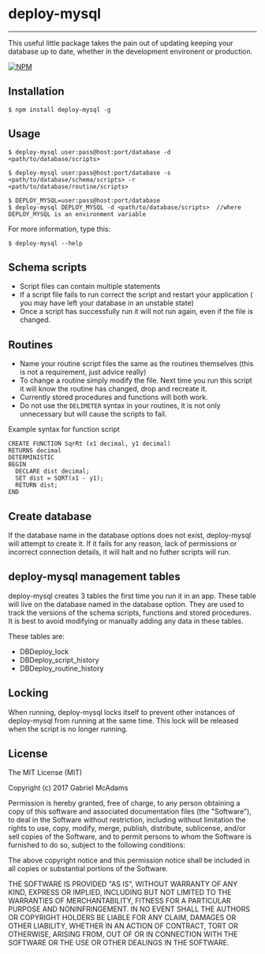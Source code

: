 # deploy-mysql
---

This useful little package takes the pain out of updating keeping your database up to date,
whether in the development environent or production.

[![NPM](https://nodei.co/npm/deploy-mysql.png?downloads=true&downloadRank=true&stars=true)](https://nodei.co/npm/deploy-mysql/)

## Installation

    $ npm install deploy-mysql -g


## Usage

    $ deploy-mysql user:pass@host:port/database -d <path/to/database/scripts>

    $ deploy-mysql user:pass@host:port/database -s <path/to/database/schema/scripts> -r <path/to/database/routine/scripts>

    $ DEPLOY_MYSQL=user:pass@host:port/database
    $ deploy-mysql DEPLOY_MYSQL -d <path/to/database/scripts>  //where DEPLOY_MYSQL is an environment variable 


For more information, type this:

    $ deploy-mysql --help


## Schema scripts

 - Script files can contain multiple statements
 - If a script file fails to run correct the script and restart your application ( you may have left your database in an unstable state)
 - Once a script has successfully run it will not run again, even if the file is changed.

## Routines

 - Name your routine script files the same as the routines themselves (this is not a requirement, just advice really)
 - To change a routine simply modify the file. Next time you run this script it will know the routine has changed, drop and recreate it.
 - Currently stored procedures and functions will both work.
 - Do not use the ```DELIMETER``` syntax in your routines, it is not only unnecessary but will cause the scripts to fail.

Example syntax for function script

```mysql
CREATE FUNCTION SqrRt (x1 decimal, y1 decimal)
RETURNS decimal
DETERMINISTIC
BEGIN
  DECLARE dist decimal;
  SET dist = SQRT(x1 - y1);
  RETURN dist;
END
```

## Create database

 If the database name in the database options does not exist, deploy-mysql will attempt to create it. If it fails for any reason, lack of permissions or incorrect connection details, it will halt and no futher scripts will run.

## deploy-mysql management tables

deploy-mysql creates 3 tables the first time you run it in an app. These table will live on the database named in the database option. They are used to track the versions of the schema scripts, functions and stored procedures. It is best to avoid modifying or manually adding any data in these tables.

These tables are:
 - DBDeploy_lock
 - DBDeploy_script_history
 - DBDeploy_routine_history

## Locking

When running, deploy-mysql locks itself to prevent other instances of deploy-mysql from running at the same time. This lock will be released when the script is no longer running.

## License

The MIT License (MIT)

Copyright (c) 2017 Gabriel McAdams

Permission is hereby granted, free of charge, to any person obtaining a copy
of this software and associated documentation files (the "Software"), to deal
in the Software without restriction, including without limitation the rights
to use, copy, modify, merge, publish, distribute, sublicense, and/or sell
copies of the Software, and to permit persons to whom the Software is
furnished to do so, subject to the following conditions:

The above copyright notice and this permission notice shall be included in all
copies or substantial portions of the Software.

THE SOFTWARE IS PROVIDED "AS IS", WITHOUT WARRANTY OF ANY KIND, EXPRESS OR
IMPLIED, INCLUDING BUT NOT LIMITED TO THE WARRANTIES OF MERCHANTABILITY,
FITNESS FOR A PARTICULAR PURPOSE AND NONINFRINGEMENT. IN NO EVENT SHALL THE
AUTHORS OR COPYRIGHT HOLDERS BE LIABLE FOR ANY CLAIM, DAMAGES OR OTHER
LIABILITY, WHETHER IN AN ACTION OF CONTRACT, TORT OR OTHERWISE, ARISING FROM,
OUT OF OR IN CONNECTION WITH THE SOFTWARE OR THE USE OR OTHER DEALINGS IN THE
SOFTWARE.
